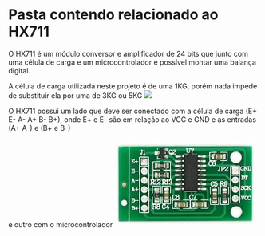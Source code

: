 # Pasta contendo relacionado ao HX711

O HX711 é um módulo conversor e amplificador de 24 bits que junto com uma célula de carga e um microcontrolador é possível montar uma balança digital. 

A célula de carga utilizada neste projeto é de uma 1KG, porém nada impede de substituir ela por uma de 3KG ou 5KG
![](https://github.com/suzuki1994/PI3-2024/blob/main/Figuras/C%C3%A9lula%20de%20carga.png)

O HX711 possui um lado que deve ser conectado com a célula de carga (E+ E- A- A+ B- B+), onde E+ e E- são em relação ao VCC e GND e as entradas (A+ A-) e (B+ e B-) 


e outro com o microcontrolador 
![](https://github.com/suzuki1994/PI3-2024/blob/main/Figuras/HX711.jpg)
